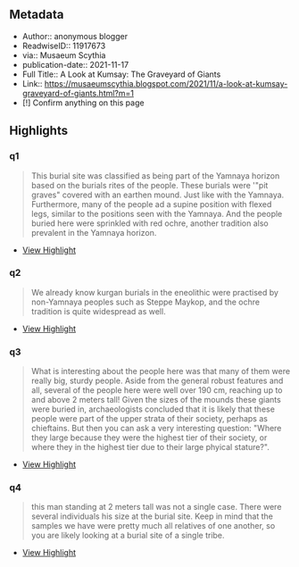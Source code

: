 ## Metadata
- Author:: anonymous blogger
- ReadwiseID:: 11917673
- via:: Musaeum Scythia
- publication-date:: 2021-11-17
- Full Title:: A Look at Kumsay: The Graveyard of Giants
- Link:: https://musaeumscythia.blogspot.com/2021/11/a-look-at-kumsay-graveyard-of-giants.html?m=1
- [!] Confirm anything on this page

## Highlights

### q1

> This burial site was classified as being part of the Yamnaya horizon based on the burials rites of the people. These burials were '"pit graves" covered with an earthen mound. Just like with the Yamnaya. Furthermore, many of the people ad a supine position with flexed legs, similar to the positions seen with the Yamnaya. And the people buried here were sprinkled with red ochre, another tradition also prevalent in the Yamnaya horizon.

 * [View Highlight](https://read.readwise.io/read/01fmq9yys1g91h1dsrcefe93pw)

### q2

> We already know kurgan burials in the eneolithic were practised by non-Yamnaya peoples such as Steppe Maykop, and the ochre tradition is quite widespread as well.

 * [View Highlight](https://read.readwise.io/read/01fmq9zwpa7kr93dqbza70qnb0)

### q3 

> What is interesting about the people here was that many of them were really big, sturdy people. Aside from the general robust features and all, several of the people here were well over 190 cm, reaching up to and above 2 meters tall! Given the sizes of the mounds these giants were buried in, archaeologists concluded that it is likely that these people were part of the upper strata of their society, perhaps as chieftains. But then you can ask a very interesting question: "Where they large because they were the highest tier of their society, or where they in the highest tier due to their large phyical stature?".

 * [View Highlight](https://read.readwise.io/read/01fmqa1e7abcvqd4gtk23erw96)

### q4

> this man standing at 2 meters tall was not a single case. There were several individuals his size at the burial site. Keep in mind that the samples we have were pretty much all relatives of one another, so you are likely looking at a burial site of a single tribe.

 * [View Highlight](https://read.readwise.io/read/01fmqa2n1ntda95mfkett9ecn4)
